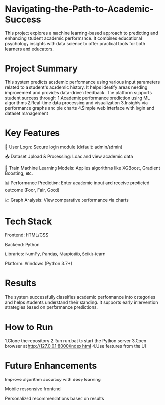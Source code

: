 # Navigating-the-Path-to-Academic-Success
This project explores a machine learning-based approach to predicting and enhancing student academic performance. It combines educational psychology insights with data science to offer practical tools for both learners and educators.

# Project Summary
This system predicts academic performance using various input parameters related to a student's academic history. It helps identify areas needing improvement and provides data-driven feedback. The platform supports student success through:
1.Academic performance prediction using ML algorithms
2.Real-time data processing and visualization
3.Insights via performance graphs and pie charts
4.Simple web interface with login and dataset management

# Key Features
🔐 User Login: Secure login module (default: admin/admin)

📥 Dataset Upload & Processing: Load and view academic data

🧠 Train Machine Learning Models: Applies algorithms like XGBoost, Gradient Boosting, etc.

📊 Performance Prediction: Enter academic input and receive predicted outcome (Poor, Fair, Good)

📈 Graph Analysis: View comparative performance via charts

# Tech Stack
Frontend: HTML/CSS

Backend: Python

Libraries: NumPy, Pandas, Matplotlib, Scikit-learn

Platform: Windows (Python 3.7+)


# Results

The system successfully classifies academic performance into categories and helps students understand their standing. It supports early intervention strategies based on performance predictions.

# How to Run

1.Clone the repository
2.Run run.bat to start the Python server
3.Open browser at http://127.0.0.1:8000/index.html
4.Use features from the UI

# Future Enhancements
Improve algorithm accuracy with deep learning

Mobile responsive frontend

Personalized recommendations based on results

